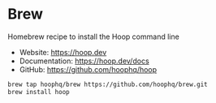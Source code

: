 # Brew

Homebrew recipe to install the Hoop command line

- Website: https://hoop.dev
- Documentation: https://hoop.dev/docs
- GitHub: https://github.com/hoophq/hoop

```sh
brew tap hoophq/brew https://github.com/hoophq/brew.git
brew install hoop
```

